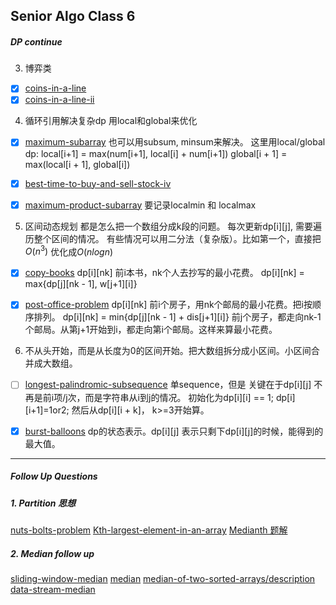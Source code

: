 ## Senior Algo Class 6
 ##### DP continue
 3. 博弈类
 - [x] [coins-in-a-line](https://www.lintcode.com/problem/coins-in-a-line/)
 - [x] [coins-in-a-line-ii](https://www.lintcode.com/problem/coins-in-a-line-ii/description)

4. 循环引用解决复杂dp
用local和global来优化
- [x] [maximum-subarray](https://www.lintcode.com/problem/maximum-subarray/)
也可以用subsum, minsum来解决。
这里用local/global dp:
local[i+1] = max(num[i+1], local[i] + num[i+1])
global[i + 1] = max(local[i + 1], global[i])

- [x] [best-time-to-buy-and-sell-stock-iv](https://www.lintcode.com/problem/best-time-to-buy-and-sell-stock-iv/)
- [x] [maximum-product-subarray](https://www.lintcode.com/problem/maximum-product-subarray/)
要记录localmin 和 localmax

5. 区间动态规划
都是怎么把一个数组分成k段的问题。
每次更新dp[i][j], 需要遍历整个区间的情况。
有些情况可以用二分法（复杂版）。比如第一个，直接把$O(n^3)$ 优化成$O(nlogn)$

- [x] [copy-books](https://www.lintcode.com/problem/copy-books/)
 dp[i][nk] 前i本书，nk个人去抄写的最小花费。
 dp[i][nk] = max{dp[j][nk - 1], w[j+1][i]}
 
 
 - [x] [post-office-problem](https://www.lintcode.com/problem/post-office-problem/description)
 dp[i][nk] 前i个房子，用nk个邮局的最小花费。把i按顺序排列。
 dp[i][nk] = min{dp[j][nk - 1] + dis[j+1][i]}
 前j个房子，都走向nk-1个邮局。从第j+1开始到i，都走向第i个邮局。这样来算最小花费。
 
 6. 不从头开始，而是从长度为0的区间开始。把大数组拆分成小区间。小区间合并成大数组。
 
 - [ ] [longest-palindromic-subsequence](https://www.lintcode.com/problem/longest-palindromic-subsequence/description)
单sequence，但是
关键在于dp[i][j] 不再是前i项/j次，而是字符串从i到j的情况。
初始化为dp[i][i] == 1; dp[i][i+1]=1or2;
然后从dp[i][i + k]， k>=3开始算。

- [x] [burst-balloons](https://www.lintcode.com/problem/burst-balloons/description) dp的状态表示。dp[i][j] 表示只剩下dp[i][j]的时候，能得到的最大值。

 ---

 
 
 ##### Follow Up Questions
 ##### 1. Partition 思想
 [nuts-bolts-problem](https://www.lintcode.com/problem/nuts-bolts-problem/)
 [Kth-largest-element-in-an-array](https://leetcode.com/problems/kth-largest-element-in-an-array/)
 [Medianth 题解](https://www.jiuzhang.com/solution/median/)
 
 ##### 2. Median follow up
 [sliding-window-median](https://www.lintcode.com/problem/sliding-window-median/description)
  [median](https://www.lintcode.com/problem/median/description)
  [median-of-two-sorted-arrays/description](https://www.lintcode.com/problem/median-of-two-sorted-arrays/description)
  [data-stream-median](https://www.lintcode.com/problem/data-stream-median/description)
